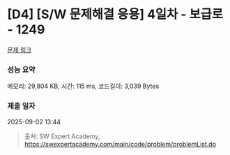 # [D4] [S/W 문제해결 응용] 4일차 - 보급로 - 1249 

[문제 링크](https://swexpertacademy.com/main/code/problem/problemDetail.do?contestProbId=AV15QRX6APsCFAYD) 

### 성능 요약

메모리: 29,804 KB, 시간: 115 ms, 코드길이: 3,039 Bytes

### 제출 일자

2025-09-02 13:44



> 출처: SW Expert Academy, https://swexpertacademy.com/main/code/problem/problemList.do